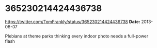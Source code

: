 # 365230214424436738
https://twitter.com/TomFrankly/status/365230214424436738
**Date:** 2013-08-07

Plebians at theme parks thinking every indoor photo needs a full-power flash
